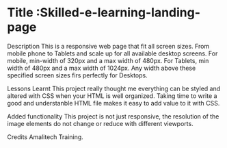 # Title :Skilled-e-learning-landing-page

Description
This is a responsive web page that fit all screen sizes.
From mobile phone to Tablets and scale up for all available desktop screens.
For mobile, min-width of 320px and a max width of 480px.
For Tablets, min width of 480px and a max width of 1024px.
Any width above these specified screen sizes firs perfectly for Desktops.

Lessons Learnt
This project really thought me everything can be styled and altered with CSS when your HTML is well organized. 
Taking time to write a good and understanble HTML file makes it easy to add value to it with CSS.

Added functionality
This project is not just responsive, the resolution of the image elements do not change or reduce with different viewports.

Credits
Amalitech Training.
